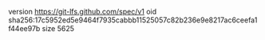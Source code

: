 version https://git-lfs.github.com/spec/v1
oid sha256:17c5952ed5e9464f7935cabbb11525057c82b236e9e8217ac6ceefa1f44ee97b
size 5625
